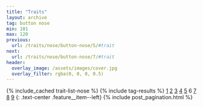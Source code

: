 ```yaml
---
title: "Traits"
layout: archive
tag: button nose
min: 101
max: 120
previous:
  url: /traits/nose/button-nose/5/#trait
next:
  url: /traits/nose/button-nose/7/#trait
header:
  overlay_image: /assets/images/cover.jpg
  overlay_filter: rgba(0, 0, 0, 0.5)
---
```

{% include_cached trait-list-nose %}
{% include tag-results %}
[1](/traits/nose/button-nose/1/#trait) [2](/traits/nose/button-nose/2/#trait) [3](/traits/nose/button-nose/3/#trait) [4](/traits/nose/button-nose/4/#trait) [5](/traits/nose/button-nose/5/#trait) 6 [7](/traits/nose/button-nose/7/#trait) [8](/traits/nose/button-nose/8/#trait) [9](/traits/nose/button-nose/9/#trait) 
{: .text-center .feature__item--left}
{% include post_pagination.html %}
